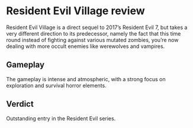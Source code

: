 # Resident Evil Village review

Resident Evil Village is a direct sequel to 2017’s Resident Evil 7, but takes a very different direction to its predecessor, namely the fact that this time round instead of fighting against various mutated zombies, you’re now dealing with more occult enemies like werewolves and vampires.

## Gameplay

The gameplay is intense and atmospheric, with a strong focus on exploration and survival horror elements.

## Verdict

Outstanding entry in the Resident Evil series.
